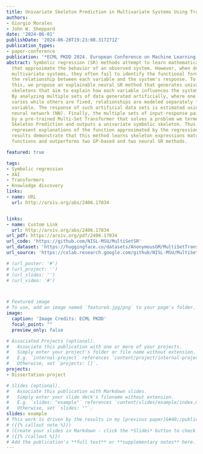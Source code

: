 ```yaml
---
title: Univariate Skeleton Prediction in Multivariate Systems Using Transformers
authors:
- Giorgio Morales
- John W. Sheppard
date: '2024-06-01'
publishDate: '2024-06-28T19:23:08.317271Z'
publication_types:
- paper-conference
publication: '*ECML PKDD 2024. European Conference on Machine Learning and Principles and Practice of Knowledge Discovery in Databases*'
abstract: Symbolic regression (SR) methods attempt to learn mathematical expressions
  that approximate the behavior of an observed system. However, when dealing with
  multivariate systems, they often fail to identify the functional form that explains
  the relationship between each variable and the system's response. To begin to address
  this, we propose an explainable neural SR method that generates univariate symbolic
  skeletons that aim to explain how each variable influences the system's response.
  By analyzing multiple sets of data generated artificially, where one input variable
  varies while others are fixed, relationships are modeled separately for each input
  variable. The response of such artificial data sets is estimated using a regression
  neural network (NN). Finally, the multiple sets of input-response pairs are processed
  by a pre-trained Multi-Set Transformer that solves a problem we termed Multi-Set
  Skeleton Prediction and outputs a univariate symbolic skeleton. Thus, such skeletons
  represent explanations of the function approximated by the regression NN. Experimental
  results demonstrate that this method learns skeleton expressions matching the underlying
  functions and outperforms two GP-based and two neural SR methods.

featured: true

tags:
- Symbolic regression
- XAI
- Transformers
- Knowledge discovery
links:
- name: URL
  url: http://arxiv.org/abs/2406.17834


links:
- name: Custom Link
  url: http://arxiv.org/abs/2406.17834
url_pdf: https://arxiv.org/pdf/2406.17834
url_code: 'https://github.com/NISL-MSU/MultiSetSR'
url_dataset: 'https://huggingface.co/datasets/AnonymousGM/MultiSetTransformerData'
url_source: 'https://colab.research.google.com/github/NISL-MSU/MultiSetSR/blob/master/DemoMSSP.ipynb'

# (url_poster: '#')
# (url_project: '')
# (url_slides: '')
# (url_video: '#')



# Featured image
# To use, add an image named `featured.jpg/png` to your page's folder. 
image:
  caption: 'Image Credits: ECML PKDD'
  focal_point: ""
  preview_only: false

# Associated Projects (optional).
#   Associate this publication with one or more of your projects.
#   Simply enter your project's folder or file name without extension.
#   E.g. `internal-project` references `content/project/internal-project/index.md`.
#   Otherwise, set `projects: []`.
projects:
- Dissertation-project

# Slides (optional).
#   Associate this publication with Markdown slides.
#   Simply enter your slide deck's filename without extension.
#   E.g. `slides: "example"` references `content/slides/example/index.md`.
#   Otherwise, set `slides: ""`.
slides: example
# This work is driven by the results in my [previous paper]&#40;/publication/conference-paper/&#41; on LLMs.
# ({{% callout note %}})
# (Create your slides in Markdown - click the *Slides* button to check out the example.
# ({{% /callout %}})
# Add the publication's **full text** or **supplementary notes** here. You can use rich formatting such as including [code, math, and images]&#40;https://docs.hugoblox.com/content/writing-markdown-latex/&#41;.
---
```


